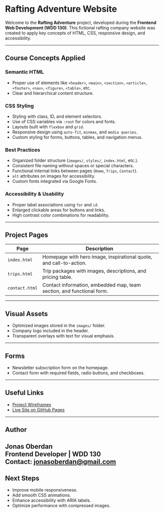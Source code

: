 # Rafting Adventure Website

Welcome to the **Rafting Adventure** project, developed during the **Frontend Web Development (WDD 130)**. This fictional rafting company website was created to apply key concepts of HTML, CSS, responsive design, and accessibility.

---

##  Course Concepts Applied

###  Semantic HTML
- Proper use of elements like `<header>`, `<main>`, `<section>`, `<article>`, `<footer>`, `<nav>`, `<figure>`, `<table>`, etc.
- Clear and hierarchical content structure.

###  CSS Styling
- Styling with class, ID, and element selectors.
- Use of CSS variables via `:root` for colors and fonts.
- Layouts built with `flexbox` and `grid`.
- Responsive design using `auto-fit`, `minmax`, and `media queries`.
- Custom styling for forms, buttons, tables, and navigation menus.

###  Best Practices
- Organized folder structure (`images/`, `styles/`, `index.html`, etc.).
- Consistent file naming without spaces or special characters.
- Functional internal links between pages (`Home`, `Trips`, `Contact`).
- `alt` attributes on images for accessibility.
- Custom fonts integrated via Google Fonts.

###  Accessibility & Usability
- Proper label associations using `for` and `id`.
- Enlarged clickable areas for buttons and links.
- High contrast color combinations for readability.

---

##  Project Pages

| Page           | Description                                                                 |
|----------------|-----------------------------------------------------------------------------|
| `index.html`   | Homepage with hero image, inspirational quote, and call-to-action.          |
| `trips.html`   | Trip packages with images, descriptions, and pricing table.                 |
| `contact.html` | Contact information, embedded map, team section, and functional form.       |

---

##  Visual Assets

- Optimized images stored in the `images/` folder.
- Company logo included in the header.
- Transparent overlays with text for visual emphasis.

---

##  Forms

- Newsletter subscription form on the homepage.
- Contact form with required fields, radio buttons, and checkboxes.

---

##  Useful Links

- [Project Wireframes](https://app.moqups.com/2pGOyRgMFKdk6SahLpUP6kuMVH03kvjD/view/page/ad12de680)
- [Live Site on GitHub Pages](https://joberdan88.github.io/wdd130/wwr/)

---

##  Author

**Jonas Oberdan**  
Frontend Developer | WDD 130  
Contact: jonasoberdan@gmail.com
---

##  Next Steps

- Improve mobile responsiveness.
- Add smooth CSS animations.
- Enhance accessibility with ARIA labels.
- Optimize performance with compressed images.
